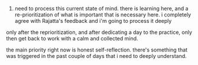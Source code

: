 1. need to process this current state of mind. there is learning here, and a re-prioritization of what is important that is necessary here. i completely agree with Rajatta's feedback and i'm going to process it deeply 

only after the reprioritization, and after dedicating a day to the practice, only then get back to work with a calm and collected mind.

the main priority right now is honest self-reflection. there's something that was triggered in the past couple of days that i need to deeply understand.
